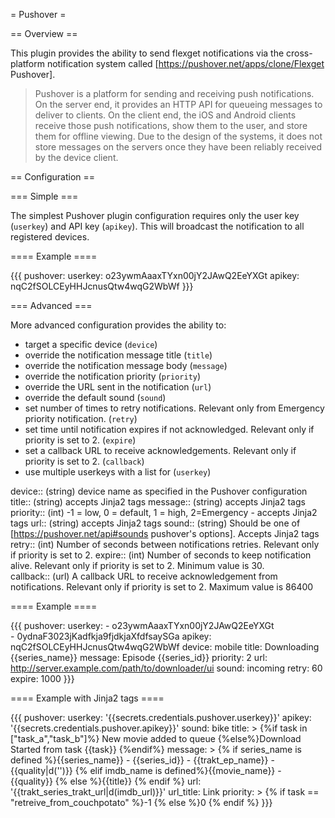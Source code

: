 = Pushover =

== Overview ==

This plugin provides the ability to send flexget notifications via the cross-platform notification system called [https://pushover.net/apps/clone/Flexget Pushover].

> Pushover is a platform for sending and receiving push notifications.  On the server end, it provides an HTTP API for queueing messages to deliver to clients. On the client end, the iOS and Android clients receive those push notifications, show them to the user, and store them for offline viewing.  Due to the design of the systems, it does not store messages on the servers once they have been reliably received by the device client.

== Configuration ==

=== Simple ===

The simplest Pushover plugin configuration requires only the user key (`userkey`) and API key (`apikey`).  This will broadcast the notification to all registered devices.

==== Example ====

{{{
pushover:
  userkey: o23ywmAaaxTYxn00jY2JAwQ2EeYXGt
  apikey: nqC2fSOLCEyHHJcnusQtw4wqG2WbWf
}}}

=== Advanced ===

More advanced configuration provides the ability to:

* target a specific device (`device`)
* override the notification message title (`title`)
* override the notification message body (`message`)
* override the notification priority (`priority`)
* override the URL sent in the notification (`url`)
* override the default sound (`sound`)
* set number of times to retry notifications. Relevant only from Emergency priority notification. (`retry`)
* set time until notification expires if not acknowledged. Relevant only if priority is set to 2.  (`expire`)
* set a callback URL to receive acknowledgements. Relevant only if priority is set to 2. (`callback`)
* use multiple userkeys with a list for (`userkey`)

 device::
  (string) device name as specified in the Pushover configuration
 title::
  (string) accepts Jinja2 tags
 message::
  (string) accepts Jinja2 tags
 priority::
  (int) -1 = low, 0 = default, 1 = high, 2=Emergency - accepts Jinja2 tags
 url::
  (string) accepts Jinja2 tags
 sound::
   (string) Should be one of [https://pushover.net/api#sounds pushover's options]. Accepts Jinja2 tags 
 retry::
   (int) Number of seconds between notifications retries. Relevant only if priority is set to 2. 
 expire::
   (int) Number of seconds to keep notification alive. Relevant only if priority is set to 2. Minimum value is 30.  
 callback::
   (url) A callback URL to receive acknowledgement from notifications. Relevant only if priority is set to 2. Maximum value is 86400

==== Example ====

{{{
pushover:
  userkey: 
    - o23ywmAaaxTYxn00jY2JAwQ2EeYXGt    
    - 0ydnaF3023jKadfkja9fjdkjaXfdfsaySGa
  apikey: nqC2fSOLCEyHHJcnusQtw4wqG2WbWf
  device: mobile
  title: Downloading {{series_name}}
  message: Episode {{series_id}}
  priority: 2
  url: http://server.example.com/path/to/downloader/ui
  sound: incoming
  retry: 60
  expire: 1000
}}}

==== Example with Jinja2 tags ====

{{{
pushover:
  userkey: '{{secrets.credentials.pushover.userkey}}'
  apikey: '{{secrets.credentials.pushover.apikey}}'
  sound: bike
  title: >
    {%if task in ["task_a","task_b"]%} New movie added to queue
    {%else%}Download Started from task {{task}}
    {%endif%}
  message: >
    {% if series_name is defined %}{{series_name}} - {{series_id}} - {{trakt_ep_name}} - {{quality|d('')}}
    {% elif imdb_name is defined%}{{movie_name}} - {{quality}}
    {% else %}{{title}}
    {% endif %}
  url: '{{trakt_series_trakt_url|d(imdb_url)}}'
  url_title: Link
  priority: >
    {% if task == "retreive_from_couchpotato" %}-1
    {% else %}0
    {% endif %}
}}}